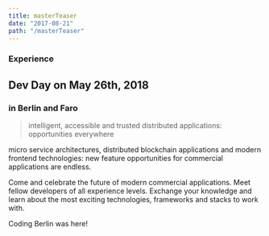 ```yaml
---
title: masterTeaser
date: "2017-08-21"
path: "/masterTeaser"
---
```


### Experience
## Dev Day on May 26th, 2018
### in Berlin and Faro

<blockquote>
intelligent, accessible and trusted distributed applications: opportunities everywhere
</blockquote>

micro service architectures, distributed blockchain applications and modern frontend technologies: new feature opportunities for commercial applications are endless. 
                        
Come and celebrate the future of modern commercial applications. Meet fellow developers of all experience levels. Exchange your knowledge and learn about the most exciting technologies, frameworks and stacks to work with.

Coding Berlin was here!

